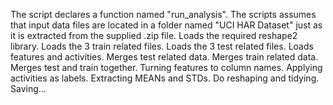 The script declares a function named "run_analysis".
The scripts assumes that input data files are located in a folder named "UCI HAR Dataset" just as it is extracted from the supplied .zip file.
Loads the required reshape2 library.
Loads the 3 train related files.
Loads the 3 test related files.
Loads features and activities.
Merges test related data.
Merges train related data.
Merges test and train together.
Turning features to column names.
Applying activities as labels.
Extracting MEANs and STDs.
Do reshaping and tidying.
Saving...
